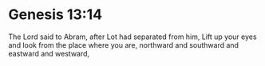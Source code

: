 # Genesis 13:14

The Lord said to Abram, after Lot had separated from him, Lift up your eyes and look from the place where you are, northward and southward and eastward and westward,
